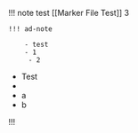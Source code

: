 

!!! note
test
[[Marker File Test]]
3

	!!! ad-note
		
		- test
		- 1
		 - 2

- Test
- 
- a
- b

!!!